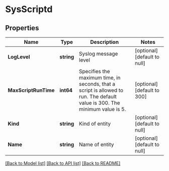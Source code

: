 # SysScriptd

## Properties
Name | Type | Description | Notes
------------ | ------------- | ------------- | -------------
**LogLevel** | **string** | Syslog message level | [optional] [default to null]
**MaxScriptRunTime** | **int64** | Specifies the maximum time, in seconds, that a script is allowed to run. The default value is 300. The minimum value is 5. | [optional] [default to 300]
**Kind** | **string** | Kind of entity | [optional] [default to null]
**Name** | **string** | Name of entity | [optional] [default to null]

[[Back to Model list]](../README.md#documentation-for-models) [[Back to API list]](../README.md#documentation-for-api-endpoints) [[Back to README]](../README.md)


